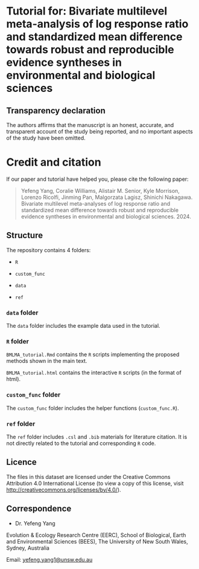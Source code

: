 # Tutorial for: Bivariate multilevel meta-analysis of log response ratio and standardized mean difference towards robust and reproducible evidence syntheses in environmental and biological sciences


## Transparency declaration

The authors affirms that the manuscript is an honest, accurate, and transparent account of the study being reported, and no important
aspects of the study have been omitted.

# Credit and citation

If our paper and tutorial have helped you, please cite the following paper:

> Yefeng Yang, Coralie Williams, Alistair M. Senior, Kyle Morrison, Lorenzo Ricolfi, Jinming Pan, Malgorzata Lagisz, Shinichi Nakagawa. Bivariate multilevel meta-analyses of log response ratio and standardized mean difference towards robust and reproducible evidence syntheses in environmental and biological sciences. 2024.
> 

## Structure

The repository contains 4 folders:

- `R`

- `custom_func`
 
- `data`

- `ref`

  
### `data` folder

The `data` folder includes the example data used in the tutorial.


### `R` folder

`BMLMA_tutorial.Rmd` contains the `R` scripts implementing the proposed methods shown in the main text. 

`BMLMA_tutorial.html` contains the interactive `R` scripts (in the format of html). 


### `custom_func` folder

The `custom_func` folder includes the helper functions (`custom_func.R`).


### `ref` folder
The `ref` folder includes `.csl` and `.bib` materials for literature citation. It is not directly related to the tutorial and corresponding `R` code.


## Licence

The files in this dataset are licensed under the Creative Commons Attribution 4.0 International License (to view a copy of this license, visit http://creativecommons.org/licenses/by/4.0/).

## Correspondence

- Dr. Yefeng Yang

Evolution & Ecology Research Centre (EERC), 
School of Biological, Earth and Environmental Sciences (BEES), 
The University of New South Wales, Sydney, Australia

Email: yefeng.yang1@unsw.edu.au
